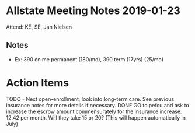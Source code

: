 # Allstate Meeting Notes 2019-01-23
Attend: KE, SE, Jan Nielsen

## Notes
* Ex: 390 on me permanent (180/mo), 390 term (17yrs) (25/mo)

# Action Items
TODO - Next open-enrollment, look into long-term care.  See previous insurance
    notes for more details if necessary.
DONE GO to pefcu and ask to increase the escrow amount commensurately for the insurance increase.  12.42 per month.  Will they take 15 or 20? (This will happen automatically in July)
